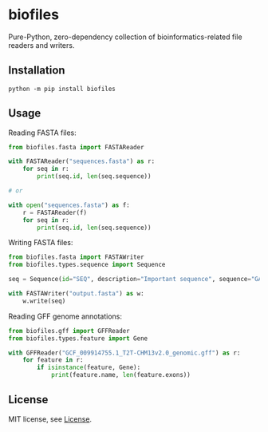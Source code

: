 # biofiles

Pure-Python, zero-dependency collection of bioinformatics-related 
file readers and writers.

## Installation

```shell
python -m pip install biofiles
```

## Usage

Reading FASTA files:

```python
from biofiles.fasta import FASTAReader

with FASTAReader("sequences.fasta") as r:
    for seq in r:
        print(seq.id, len(seq.sequence))

# or

with open("sequences.fasta") as f:
    r = FASTAReader(f)
    for seq in r:
        print(seq.id, len(seq.sequence))
```

Writing FASTA files:

```python
from biofiles.fasta import FASTAWriter
from biofiles.types.sequence import Sequence

seq = Sequence(id="SEQ", description="Important sequence", sequence="GAGAGA")

with FASTAWriter("output.fasta") as w:
    w.write(seq)
```

Reading GFF genome annotations:

```python
from biofiles.gff import GFFReader
from biofiles.types.feature import Gene

with GFFReader("GCF_009914755.1_T2T-CHM13v2.0_genomic.gff") as r:
    for feature in r:
        if isinstance(feature, Gene):
            print(feature.name, len(feature.exons))
```

## License 

MIT license, see [License](LICENSE).

